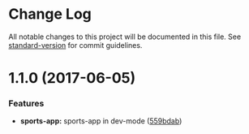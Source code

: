 # Change Log

All notable changes to this project will be documented in this file. See [standard-version](https://github.com/conventional-changelog/standard-version) for commit guidelines.

<a name="1.1.0"></a>
# 1.1.0 (2017-06-05)


### Features

* **sports-app:** sports-app in dev-mode ([559bdab](https://github.com/viktorolund/sports-app/commit/559bdab))

